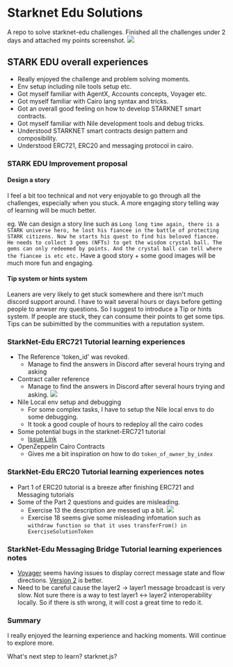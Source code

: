 # Starknet Edu Solutions
A repo to solve starknet-edu challenges. Finished all the challenges under 2 days and attached my points screenshot.
![](https://user-images.githubusercontent.com/85657906/174603687-7bd0969a-7f27-419a-854c-e50cc72e6c44.jpeg)

## STARK EDU overall experiences
- Really enjoyed the challenge and problem solving moments.
- Env setup including nile tools setup etc.
- Got myself familiar with AgentX, Accounts concepts, Voyager etc.
- Got myself familiar with Cairo lang syntax and tricks.
- Got an overall good feeling on how to develop STARKNET smart contracts.
- Got myself familiar with Nile development tools and debug tricks.
- Understood STARKNET smart contracts design pattern and composibility.
- Understood ERC721, ERC20 and messaging protocol in cairo.

### STARK EDU Improvement proposal

#### Design a story
I feel a bit too technical and not very enjoyable to go through all the challenges, especially when you stuck. A more engaging story telling way of learning will be much better.

eg. We can design a story line such as `Long long time again, there is a STARK universe hero, he lost his fiancee in the battle of protecting STARK citizens. Now he starts his quest to find his beloved fiancee. He needs to collect 3 gems (NFTs) to get the wisdom crystal ball. The gems can only redeemed by points. And the crystal ball can tell where the fiancee is etc etc.`
Have a good story + some good images will be much more fun and engaging.

#### Tip system or hints system
Leaners are very likely to get stuck somewhere and there isn't much discord support around. I have to wait several hours or days before getting people to anwser my questions. So I suggest to introduce a Tip or hints system.
If people are stuck, they can consume their points to get some tips. Tips can be subimitted by the communities with a reputation system.

### StarkNet-Edu ERC721 Tutorial learning experiences
- The Reference 'token_id' was revoked.
  - Manage to find the answers in Discord after several hours trying and asking
- Contract caller reference
  - Manage to find the answers in Discord after several hours trying and asking.
  ![](https://user-images.githubusercontent.com/85657906/174252994-94e15b77-ac8a-466d-ae45-4c0ac7399a81.jpg)
- Nile Local env setup and debugging
  - For some complex tasks, I have to setup the Nile local envs to do some debugging.
  - It took a good couple of hours to redeploy all the cairo codes
- Some potential bugs in the starknet-ERC721 tutorial
  - [Issue Link](https://github.com/starknet-edu/starknet-erc721/issues/4)
- OpenZeppelin Cairo Contracts
  - Gives me a bit inspiration on how to do `token_of_owner_by_index`

### StarkNet-Edu ERC20 Tutorial learning experiences notes
- Part 1 of ERC20 tutorial is a breeze after finishing ERC721 and Messaging tutorials
- Some of the Part 2 questions and guides are misleading.
  - Exercise 13 the description are messed up a bit.
  ![](https://user-images.githubusercontent.com/85657906/174599756-ef7bf7e8-b1ee-4659-aca3-1cbff90bf7f6.png)
  - Exercise 18 seems give some misleading infomation such as `withdraw function so that it uses transferFrom() in ExerciseSolutionToken`

### StarkNet-Edu Messaging Bridge Tutorial learning experiences notes
- [Voyager](https://goerli.voyager.online) seems having issues to display correct message state and flow directions. [Version 2](https://beta.voyager.online/) is better.
- Need to be careful cause the layer2 -> layer1 message broadcast is very slow. Not sure there is a way to test layer1 <-> layer2 interoperability locally. So if there is sth wrong, it will cost a great time to redo it.

### Summary
I really enjoyed the learning experience and hacking moments. Will continue to explore more.

What's next step to learn? starknet.js?
